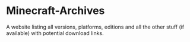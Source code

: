 # Minecraft-Archives
A website listing all versions, platforms, editions and all the other stuff (if available) with potential download links.
